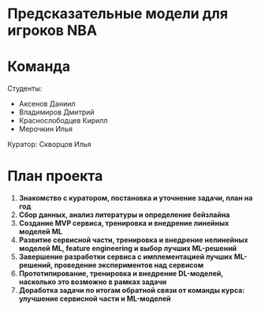 # Предсказательные модели для игроков NBA

# Команда
Студенты:
* Аксенов Даниил
* Владимиров Дмитрий
* Краснослободцев Кирилл
* Мерочкин Илья

Куратор: Скворцов Илья

# План проекта

1. **Знакомство с куратором, постановка и уточнение задачи, план на год**
2. **Сбор данных, анализ литературы и определение бейзлайна**
3. **Создание MVP сервиса, тренировка и внедрение линейных моделей ML**
4. **Развитие сервисной части, тренировка и внедрение нелинейных моделей ML, feature engineering и выбор лучших ML-решений**
5. **Завершение разработки сервиса с имплементацией лучших ML-решений, проведение экспериментов над сервисом**
6. **Прототипирование, тренировка и внедрение DL-моделей, насколько это возможно в рамках задачи**
7. **Доработка задачи по итогам обратной связи от команды курса: улучшение сервисной части и ML-моделей**
